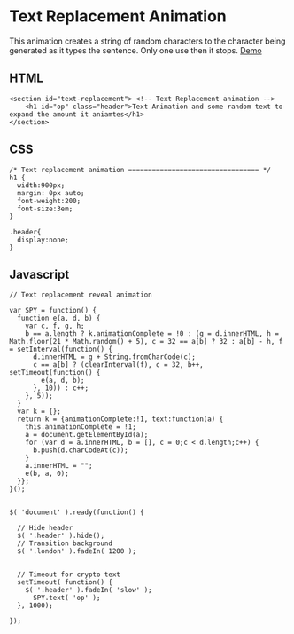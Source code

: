 # Text Replacement Animation

This animation creates a string of random characters to the character being generated as it types the sentence. Only one use then it stops. [Demo](http://phil.devnation.co.uk/text-animations/replacement.php)

## HTML

```
<section id="text-replacement"> <!-- Text Replacement animation -->
    <h1 id="op" class="header">Text Animation and some random text to expand the amount it aniamtes</h1>
</section>
```

## CSS

```
/* Text replacement animation ================================= */
h1 {
  width:900px;
  margin: 0px auto;
  font-weight:200;
  font-size:3em;
}

.header{
  display:none;
}
```

## Javascript

```
// Text replacement reveal animation

var SPY = function() {
  function e(a, d, b) {
    var c, f, g, h;
    b == a.length ? k.animationComplete = !0 : (g = d.innerHTML, h = Math.floor(21 * Math.random() + 5), c = 32 == a[b] ? 32 : a[b] - h, f = setInterval(function() {
      d.innerHTML = g + String.fromCharCode(c);
      c == a[b] ? (clearInterval(f), c = 32, b++, setTimeout(function() {
        e(a, d, b);
      }, 10)) : c++;
    }, 5));
  }
  var k = {};
  return k = {animationComplete:!1, text:function(a) {
    this.animationComplete = !1;
    a = document.getElementById(a);
    for (var d = a.innerHTML, b = [], c = 0;c < d.length;c++) {
      b.push(d.charCodeAt(c));
    }
    a.innerHTML = "";
    e(b, a, 0);
  }};
}();


$( 'document' ).ready(function() {
  
  // Hide header
  $( '.header' ).hide();
  // Transition background
  $( '.london' ).fadeIn( 1200 );
  
  
  // Timeout for crypto text
  setTimeout( function() { 
    $( '.header' ).fadeIn( 'slow' );
      SPY.text( 'op' );
  }, 1000);
  
});
```